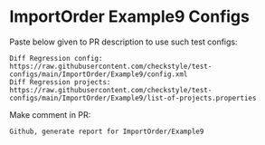 # ImportOrder Example9 Configs
Paste below given to PR description to use such test configs:
```
Diff Regression config: https://raw.githubusercontent.com/checkstyle/test-configs/main/ImportOrder/Example9/config.xml
Diff Regression projects: https://raw.githubusercontent.com/checkstyle/test-configs/main/ImportOrder/Example9/list-of-projects.properties
```
Make comment in PR:
```
Github, generate report for ImportOrder/Example9
```
